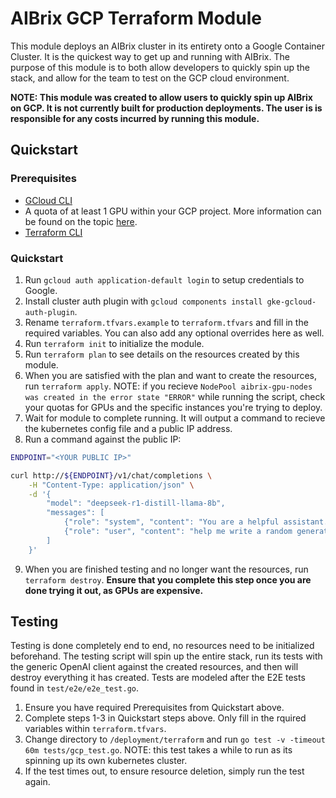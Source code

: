 # AIBrix GCP Terraform Module
This module deploys an AIBrix cluster in its entirety onto a Google Container Cluster. It is the quickest way to get up and running with AIBrix. The purpose of this module is to both allow developers to quickly spin up the stack, and allow for the team to test on the GCP cloud environment. 

**NOTE: This module was created to allow users to quickly spin up AIBrix on GCP. It is not currently built for production deployments. The user is is responsible for any costs incurred by running this module.**

## Quickstart

### Prerequisites
- [GCloud CLI](https://cloud.google.com/sdk/docs/install) 
- A quota of at least 1 GPU within your GCP project. More information can be found on the topic [here](https://cloud.google.com/compute/resource-usage#gpu_quota).
- [Terraform CLI](https://developer.hashicorp.com/terraform/tutorials/aws-get-started/install-cli)

### Quickstart
1. Run `gcloud auth application-default login` to setup credentials to Google.
2. Install cluster auth plugin with `gcloud components install gke-gcloud-auth-plugin`. 
3. Rename `terraform.tfvars.example` to `terraform.tfvars` and fill in the required variables. You can also add any optional overrides here as well.
4. Run `terraform init` to initialize the module.
5. Run `terraform plan` to see details on the resources created by this module.
6. When you are satisfied with the plan and want to create the resources, run `terraform apply`. NOTE: if you recieve `NodePool aibrix-gpu-nodes was created in the error state "ERROR"` while running the script, check your quotas for GPUs and the specific instances you're trying to deploy.
7. Wait for module to complete running. It will output a command to recieve the kubernetes config file and a public IP address.
8. Run a command against the public IP:
```bash
ENDPOINT="<YOUR PUBLIC IP>"

curl http://${ENDPOINT}/v1/chat/completions \
    -H "Content-Type: application/json" \
    -d '{
        "model": "deepseek-r1-distill-llama-8b",
        "messages": [
            {"role": "system", "content": "You are a helpful assistant."},
            {"role": "user", "content": "help me write a random generator in python"}
        ]
    }'
```

9. When you are finished testing and no longer want the resources, run `terraform destroy`. **Ensure that you complete this step once you are done trying it out, as GPUs are expensive.**

## Testing
Testing is done completely end to end, no resources need to be initialized beforehand. The testing script will spin up the entire stack, run its tests with the generic OpenAI client against the created resources, and then will destroy everything it has created. Tests are modeled after the E2E tests found in `test/e2e/e2e_test.go`.

1. Ensure you have required Prerequisites from Quickstart above.
2. Complete steps 1-3 in Quickstart steps above. Only fill in the rquired variables within `terraform.tfvars`.
3. Change directory to `/deployment/terraform` and run `go test -v -timeout 60m tests/gcp_test.go`. NOTE: this test takes a while to run as its spinning up its own kubernetes cluster.
4. If the test times out, to ensure resource deletion, simply run the test again.